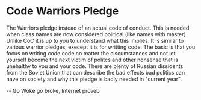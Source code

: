 # Code Warriors Pledge

The Warriors pledge instead of an actual  code of conduct. This is needed when class 
names are now considered political (like names with master). Unlike CoC it is up
 to you to understand what this implies. It is similar to various warrior 
 pledges, execept it is for writting code. The basic is that you focus on writing 
 code code no matter the ciscumstances and not let yourself become the next 
 victim of politcs and other nonsense that is unehalthy to you and your code.
 There are plenty of Russian dissidents from the Soviet Union that can describe
 the bad effects bad politics can have on society and why this pledge is badly needed
in "current year". 

-- Go Woke go broke, Internet proveb
